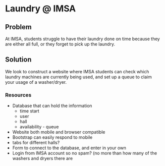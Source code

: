 # Laundry @ IMSA

## Problem
At IMSA, students struggle to have their laundry done on time because they are either all full, or they forget to pick up the laundry. 

## Solution
We look to construct a website where IMSA students can check which laundry machines are currently being used, and set up a queue to claim your usage of a washer/dryer.

### Resources
- Database that can hold the information
  - time start
  - user 
  - hall
  - availability - queue
- Website both mobile and browser compatible
 - Bootstrap can easily respond to mobile
 - tabs for different halls? 
 - Form to connect to the database, and enter in your own
- Login from IMSA account so no spam? (no more than how many of the washers and dryers there are
 
